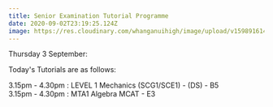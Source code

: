 ```yaml
---
title: Senior Examination Tutorial Programme
date: 2020-09-02T23:19:25.124Z
image: https://res.cloudinary.com/whanganuihigh/image/upload/v1598916141/Events/Tutorials.png
---
```

Thursday 3 September:

Today's Tutorials are as follows:  

3.15pm - 4.30pm : LEVEL 1 Mechanics (SCG1/SCE1) - (DS) - B5  
3.15pm - 4.30pm : MTA1 Algebra MCAT - E3
